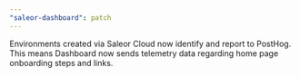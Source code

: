 ```yaml
---
"saleor-dashboard": patch
---
```


Environments created via Saleor Cloud now identify and report to PostHog. This means Dashboard now sends telemetry data regarding home page onboarding steps and links.
